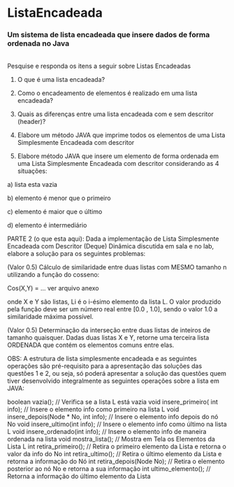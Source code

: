 # ListaEncadeada

### Um sistema de lista encadeada que insere dados de forma ordenada no Java

<br>
Pesquise e responda os itens a seguir sobre Listas Encadeadas

1) O que é uma lista encadeada?

2) Como o encadeamento de elementos é realizado em uma lista encadeada?

3) Quais as diferenças entre uma lista encadeada com e sem descritor (header)?

4) Elabore um método JAVA que imprime todos os elementos de uma Lista Simplesmente Encadeada com descritor

5) Elabore método JAVA que insere um elemento de forma ordenada em uma Lista Simplesmente Encadeada com descritor considerando as 4 situações:

a) lista esta vazia

b) elemento é menor que o primeiro

c) elemento é maior que o último

d) elemento é intermediário

PARTE 2 (o que esta aqui):
Dada a implementação de Lista Simplesmente Encadeada com Descritor (Deque) Dinâmica discutida em sala e no lab, elabore a solução para os seguintes problemas:

(Valor 0.5) Cálculo de similaridade entre duas listas com MESMO tamanho n utilizando a função do cosseno:

Cos(X,Y) = ... ver arquivo anexo

onde X e Y são listas, Li é o i-ésimo elemento da lista L. O valor produzido pela função deve ser um número real entre [0.0 , 1.0], sendo o valor 1.0 a similaridade máxima possível.

(Valor 0.5) Determinação da interseção entre duas listas de inteiros de tamanho quaisquer. Dadas duas listas X e Y, retorne uma terceira lista ORDENADA que contém os elementos comuns entre elas.
 
OBS: A estrutura de lista simplesmente encadeada e as seguintes operações são pré-requisito para a apresentação das soluções das questões 1 e 2, ou seja, só poderá apresentar a solução das questões quem tiver desenvolvido integralmente as seguintes operações sobre a lista em JAVA:

boolean vazia(); // Verifica se a lista L está vazia
void insere_primeiro( int info);    // Insere o elemento info como primeiro na lista L
void insere_depois(Node * No, int info);  // Insere o elemento info depois do nó No
void insere_ultimo(int info);       // Insere o elemento info como último na lista L
void insere_ordenado(int info); // Insere o elemento info de maneira ordenada na lista
void mostra_lista();                            // Mostra em Tela os Elementos da Lista L
int retira_primeiro(); // Retira o primeiro elemento da Lista e retorna o valor da info do No
int retira_ultimo();           // Retira o último elemento da Lista e retorna a informação do Nó
int retira_depois(Node No);             // Retira o elemento posterior ao nó No e retorna a sua informação
int ultimo_elemento();   // Retorna a informação do último elemento da Lista
